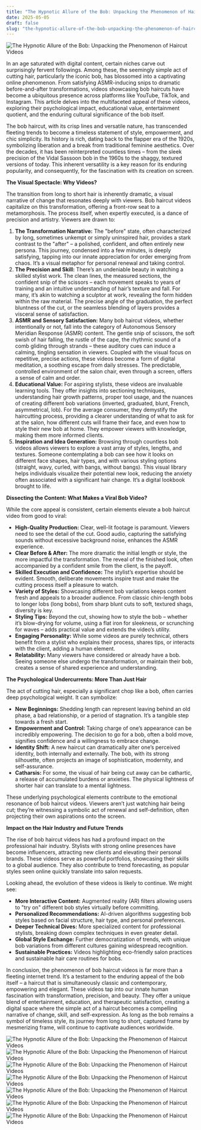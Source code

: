 ```yaml
---
title: "The Hypnotic Allure of the Bob: Unpacking the Phenomenon of Haircut Videos"
date: 2025-05-05
draft: false
slug: "the-hypnotic-allure-of-the-bob-unpacking-the-phenomenon-of-haircut-videos" 
---
```


![The Hypnotic Allure of the Bob: Unpacking the Phenomenon of Haircut Videos](http://www.hairstyleslife.com/wp-content/uploads/2018/01/Medium-Bob-Haircuts-Short-Bob-Hairstyles-Bob-Cut-Hair-for-2018-1.jpg "The Hypnotic Allure of the Bob: Unpacking the Phenomenon of Haircut Videos")

In an age saturated with digital content, certain niches carve out surprisingly fervent followings. Among these, the seemingly simple act of cutting hair, particularly the iconic bob, has blossomed into a captivating online phenomenon. From satisfying ASMR-inducing snips to dramatic before-and-after transformations, videos showcasing bob haircuts have become a ubiquitous presence across platforms like YouTube, TikTok, and Instagram. This article delves into the multifaceted appeal of these videos, exploring their psychological impact, educational value, entertainment quotient, and the enduring cultural significance of the bob itself.

The bob haircut, with its crisp lines and versatile nature, has transcended fleeting trends to become a timeless statement of style, empowerment, and chic simplicity. Its history is rich, dating back to the flapper era of the 1920s, symbolizing liberation and a break from traditional feminine aesthetics. Over the decades, it has been reinterpreted countless times – from the sleek precision of the Vidal Sassoon bob in the 1960s to the shaggy, textured versions of today. This inherent versatility is a key reason for its enduring popularity, and consequently, for the fascination with its creation on screen.

**The Visual Spectacle: Why Videos?**

The transition from long to short hair is inherently dramatic, a visual narrative of change that resonates deeply with viewers. Bob haircut videos capitalize on this transformation, offering a front-row seat to a metamorphosis. The process itself, when expertly executed, is a dance of precision and artistry. Viewers are drawn to:

1. **The Transformation Narrative:** The "before" state, often characterized by long, sometimes unkempt or simply uninspired hair, provides a stark contrast to the "after" – a polished, confident, and often entirely new persona. This journey, condensed into a few minutes, is deeply satisfying, tapping into our innate appreciation for order emerging from chaos. It’s a visual metaphor for personal renewal and taking control.
2. **The Precision and Skill:** There’s an undeniable beauty in watching a skilled stylist work. The clean lines, the measured sections, the confident snip of the scissors – each movement speaks to years of training and an intuitive understanding of hair’s texture and fall. For many, it’s akin to watching a sculptor at work, revealing the form hidden within the raw material. The precise angle of the graduation, the perfect bluntness of the cut, or the seamless blending of layers provides a visceral sense of satisfaction.
3. **ASMR and Sensory Satisfaction:** Many bob haircut videos, whether intentionally or not, fall into the category of Autonomous Sensory Meridian Response (ASMR) content. The gentle snip of scissors, the soft swish of hair falling, the rustle of the cape, the rhythmic sound of a comb gliding through strands – these auditory cues can induce a calming, tingling sensation in viewers. Coupled with the visual focus on repetitive, precise actions, these videos become a form of digital meditation, a soothing escape from daily stresses. The predictable, controlled environment of the salon chair, even through a screen, offers a sense of calm and order.
4. **Educational Value:** For aspiring stylists, these videos are invaluable learning tools. They offer insights into sectioning techniques, understanding hair growth patterns, proper tool usage, and the nuances of creating different bob variations (inverted, graduated, blunt, French, asymmetrical, lob). For the average consumer, they demystify the haircutting process, providing a clearer understanding of what to ask for at the salon, how different cuts will frame their face, and even how to style their new bob at home. They empower viewers with knowledge, making them more informed clients.
5. **Inspiration and Idea Generation:** Browsing through countless bob videos allows viewers to explore a vast array of styles, lengths, and textures. Someone contemplating a bob can see how it looks on different face shapes, hair types, and with various styling options (straight, wavy, curled, with bangs, without bangs). This visual library helps individuals visualize their potential new look, reducing the anxiety often associated with a significant hair change. It’s a digital lookbook brought to life.

**Dissecting the Content: What Makes a Viral Bob Video?**

While the core appeal is consistent, certain elements elevate a bob haircut video from good to viral:

* **High-Quality Production:** Clear, well-lit footage is paramount. Viewers need to see the detail of the cut. Good audio, capturing the satisfying sounds without excessive background noise, enhances the ASMR experience.
* **Clear Before & After:** The more dramatic the initial length or style, the more impactful the transformation. The reveal of the finished look, often accompanied by a confident smile from the client, is the payoff.
* **Skilled Execution and Confidence:** The stylist’s expertise should be evident. Smooth, deliberate movements inspire trust and make the cutting process itself a pleasure to watch.
* **Variety of Styles:** Showcasing different bob variations keeps content fresh and appeals to a broader audience. From classic chin-length bobs to longer lobs (long bobs), from sharp blunt cuts to soft, textured shags, diversity is key.
* **Styling Tips:** Beyond the cut, showing how to style the bob – whether it’s blow-drying for volume, using a flat iron for sleekness, or scrunching for waves – adds practical value and extends the video’s utility.
* **Engaging Personality:** While some videos are purely technical, others benefit from a stylist who explains their process, shares tips, or interacts with the client, adding a human element.
* **Relatability:** Many viewers have considered or already have a bob. Seeing someone else undergo the transformation, or maintain their bob, creates a sense of shared experience and understanding.

**The Psychological Undercurrents: More Than Just Hair**

The act of cutting hair, especially a significant chop like a bob, often carries deep psychological weight. It can symbolize:

* **New Beginnings:** Shedding length can represent leaving behind an old phase, a bad relationship, or a period of stagnation. It’s a tangible step towards a fresh start.
* **Empowerment and Control:** Taking charge of one’s appearance can be incredibly empowering. The decision to go for a bob, often a bold move, signifies confidence and a willingness to embrace change.
* **Identity Shift:** A new haircut can dramatically alter one’s perceived identity, both internally and externally. The bob, with its strong silhouette, often projects an image of sophistication, modernity, and self-assurance.
* **Catharsis:** For some, the visual of hair being cut away can be cathartic, a release of accumulated burdens or anxieties. The physical lightness of shorter hair can translate to a mental lightness.

These underlying psychological elements contribute to the emotional resonance of bob haircut videos. Viewers aren’t just watching hair being cut; they’re witnessing a symbolic act of renewal and self-definition, often projecting their own aspirations onto the screen.

**Impact on the Hair Industry and Future Trends**

The rise of bob haircut videos has had a profound impact on the professional hair industry. Stylists with strong online presences have become influencers, attracting new clients and elevating their personal brands. These videos serve as powerful portfolios, showcasing their skills to a global audience. They also contribute to trend forecasting, as popular styles seen online quickly translate into salon requests.

Looking ahead, the evolution of these videos is likely to continue. We might see:

* **More Interactive Content:** Augmented reality (AR) filters allowing users to "try on" different bob styles virtually before committing.
* **Personalized Recommendations:** AI-driven algorithms suggesting bob styles based on facial structure, hair type, and personal preferences.
* **Deeper Technical Dives:** More specialized content for professional stylists, breaking down complex techniques in even greater detail.
* **Global Style Exchange:** Further democratization of trends, with unique bob variations from different cultures gaining widespread recognition.
* **Sustainable Practices:** Videos highlighting eco-friendly salon practices and sustainable hair care routines for bobs.

In conclusion, the phenomenon of bob haircut videos is far more than a fleeting internet trend. It’s a testament to the enduring appeal of the bob itself – a haircut that is simultaneously classic and contemporary, empowering and elegant. These videos tap into our innate human fascination with transformation, precision, and beauty. They offer a unique blend of entertainment, education, and therapeutic satisfaction, creating a digital space where the simple act of a haircut becomes a compelling narrative of change, skill, and self-expression. As long as the bob remains a symbol of timeless style, its journey from long to short, captured frame by mesmerizing frame, will continue to captivate audiences worldwide.

![The Hypnotic Allure of the Bob: Unpacking the Phenomenon of Haircut Videos](https://www.hairstyleslife.com/wp-content/uploads/2017/01/Charming-Bob-haircut-styles-2017.jpg "The Hypnotic Allure of the Bob: Unpacking the Phenomenon of Haircut Videos") ![The Hypnotic Allure of the Bob: Unpacking the Phenomenon of Haircut Videos](https://pophaircuts.com/images/2019/12/Chic-and-Stylish-Straight-Bob-Hairstyle-Bob-Hair-Colors-To-Look-Special.jpg "The Hypnotic Allure of the Bob: Unpacking the Phenomenon of Haircut Videos") ![The Hypnotic Allure of the Bob: Unpacking the Phenomenon of Haircut Videos](https://yesmissy.com/wp-content/uploads/2022/07/Long-Layered-Bob-Hairstyles-for-Brunettes-1000x1213.jpeg "The Hypnotic Allure of the Bob: Unpacking the Phenomenon of Haircut Videos") ![The Hypnotic Allure of the Bob: Unpacking the Phenomenon of Haircut Videos](http://www.hairstyleslife.com/wp-content/uploads/2018/02/Short-Bob-Haircuts-with-Bangs-and-Layered-Bob-Hairstyles-Hair-Colors-2018-2019-13.jpg "The Hypnotic Allure of the Bob: Unpacking the Phenomenon of Haircut Videos") ![The Hypnotic Allure of the Bob: Unpacking the Phenomenon of Haircut Videos](http://www.hairstyleslife.com/wp-content/uploads/2017/01/Chic-Short-Bob-Hairstyles-for-Winter-2017.jpg "The Hypnotic Allure of the Bob: Unpacking the Phenomenon of Haircut Videos") ![The Hypnotic Allure of the Bob: Unpacking the Phenomenon of Haircut Videos](https://www.itakeyou.co.uk/idea/wp-content/uploads/2023/01/short-haircut.jpg "The Hypnotic Allure of the Bob: Unpacking the Phenomenon of Haircut Videos") ![The Hypnotic Allure of the Bob: Unpacking the Phenomenon of Haircut Videos](https://i.pinimg.com/736x/e7/80/d3/e780d3c7e70ee1dc2044d3557eef3db0.jpg "The Hypnotic Allure of the Bob: Unpacking the Phenomenon of Haircut Videos")